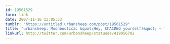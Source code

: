```yaml
---
id: 19561529
form: link
date: 2007-11-16 13:05:53
tumblr: "https://untitled.urbansheep.com/post/19561529"
title: "urbansheep: Moonbootica: &quot;Hey, СПАСИБО yourself!&quot; — трансляция Фортденса жжот. Работать под это всё одно удовольствие. Ахххххх..."
linkurl: http://twitter.com/urbansheep/statuses/419056702
---
```


